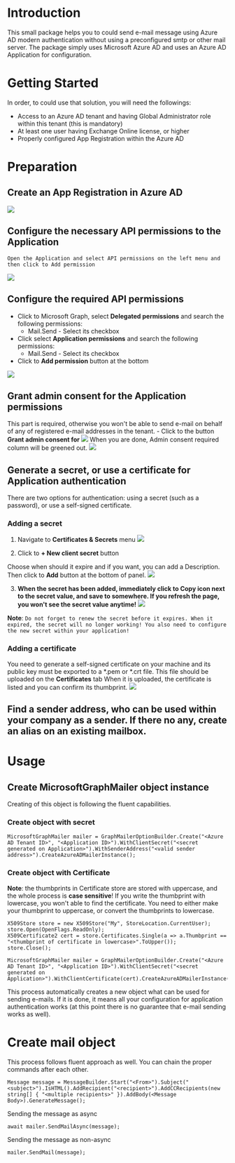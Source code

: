 # Introduction 
This small package helps you to could send e-mail message using Azure AD modern authentication without using a preconfigured smtp or other mail server. The package simply uses Microsoft Azure AD and uses an Azure AD Application for configuration.

# Getting Started
In order, to could use that solution, you will need the followings:
- Access to an Azure AD tenant and having Global Administrator role within this tenant (this is mandatory)
- At least one user having Exchange Online license, or higher
- Properly configured App Registration within the Azure AD

# Preparation
## Create an App Registration in Azure AD
![](https://raw.githubusercontent.com/vargasol/Microsoft-Graph-Mailer/master/MicrosoftGraphMailer/Images/img1.jpg)
## Configure the necessary API permissions to the Application
    
    Open the Application and select API permissions on the left menu and then click to Add permission
![](https://raw.githubusercontent.com/vargasol/Microsoft-Graph-Mailer/master/MicrosoftGraphMailer/Images/img2.jpg)
## Configure the required API permissions
- Click to Microsoft Graph, select **Delegated permissions** and search the following permissions:
    - Mail.Send - Select its checkbox
- Click select **Application permissions** and search the following permissions:
    - Mail.Send - Select its checkbox
- Click to **Add permission** button at the bottom

![](https://raw.githubusercontent.com/vargasol/Microsoft-Graph-Mailer/master/MicrosoftGraphMailer/Images/img3.jpg)
## Grant admin consent for the Application permissions
This part is required, otherwise you won't be able to send e-mail on behalf of any of registered e-mail addresses in the tenant.
    - Click to the button **Grant admin consent for <your tenant name>**
![](https://raw.githubusercontent.com/vargasol/Microsoft-Graph-Mailer/master/MicrosoftGraphMailer/Images/img4.jpg)
When you are done, Admin consent required column will be greened out.
![](https://raw.githubusercontent.com/vargasol/Microsoft-Graph-Mailer/master/MicrosoftGraphMailer/Images/img5.jpg)
## Generate a secret, or use a certificate for Application authentication
There are two options for authentication: using a secret (such as a password), or use a self-signed certificate.
### Adding a secret
1. Navigate to **Certificates & Secrets** menu
![](https://raw.githubusercontent.com/vargasol/Microsoft-Graph-Mailer/master/MicrosoftGraphMailer/Images/img6.jpg)

2. Click to **+ New client secret** button

Choose when should it expire and if you want, you can add a Description. Then click to **Add** button at the bottom of panel.
![](https://raw.githubusercontent.com/vargasol/Microsoft-Graph-Mailer/master/MicrosoftGraphMailer/Images/img7.jpg)

3. **When the secret has been added, immediately click to Copy icon next to the secret value, and save to somewhere. If you refresh the page, you won't see the secret value anytime!**
![](https://raw.githubusercontent.com/vargasol/Microsoft-Graph-Mailer/master/MicrosoftGraphMailer/Images/img8.jpg)

**Note**: `Do not forget to renew the secret before it expires. When it expired, the secret will no longer working! You also need to configure the new secret within your application!`

### Adding a certificate

You need to generate a self-signed certificate on your machine and its public key must be exported to a *.pem or *.crt file. This file should be uploaded on the **Certificates** tab
When it is uploaded, the certificate is listed and you can confirm its thumbprint.
![](https://raw.githubusercontent.com/vargasol/Microsoft-Graph-Mailer/master/MicrosoftGraphMailer/Images/img9.jpg)

## Find a sender address, who can be used within your company as a sender. If there no any, create an alias on an existing mailbox.

# Usage
## Create MicrosoftGraphMailer object instance
Creating of this object is following the fluent capabilities.

### Create object with secret
```
MicrosoftGraphMailer mailer = GraphMailerOptionBuilder.Create("<Azure AD Tenant ID>", "<Application ID>").WithClientSecret("<secret generated on Application>").WithSenderAddress("<valid sender address>").CreateAzureADMailerInstance();
```


### Create object with Certificate
**Note**: the thumbprints in Certificate store are stored with uppercase, and the whole process is **case sensitive**! If you write the thumbprint with lowercase, you won't able to find the certificate. You need to either make your thumbprint to uppercase, or convert the thumbprints to lowercase. 
```
X509Store store = new X509Store("My", StoreLocation.CurrentUser);
store.Open(OpenFlags.ReadOnly);
X509Certificate2 cert = store.Certificates.Single(a => a.Thumbprint == "<thumbprint of certificate in lowercase>".ToUpper());
store.Close();

MicrosoftGraphMailer mailer = GraphMailerOptionBuilder.Create("<Azure AD Tenant ID>", "<Application ID>").WithClientSecret("<secret generated on Application>").WithClientCertificate(cert).CreateAzureADMailerInstance();
```
This process automatically creates a new object what can be used for sending e-mails. If it is done, it means all your configuration for application authentication works (at this point there is no guarantee that e-mail sending works as well).

# Create mail object
This process follows fluent approach as well. You can chain the proper commands after each other.

```
Message message = MessageBuilder.Start("<From>").Subject("<subject>").IsHTML().AddRecipient("<recipient>").AddCCRecipients(new string[] { "<multiple recipients>" }).AddBody(<Message Body>).GenerateMessage();
```

Sending the message as async
```
await mailer.SendMailAsync(message);
```

Sending the message as non-async
```
mailer.SendMail(message);
```